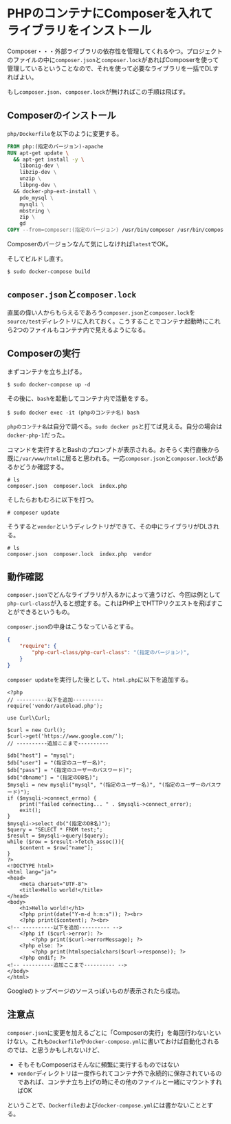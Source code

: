 # PHPのコンテナにComposerを入れてライブラリをインストール

Composer・・・外部ライブラリの依存性を管理してくれるやつ。プロジェクトのファイルの中に`composer.json`と`composer.lock`があればComposerを使って管理しているということなので、それを使って必要なライブラリを一括でDLすればよい。

もし`composer.json`、`composer.lock`が無ければこの手順は飛ばす。

## Composerのインストール

`php/Dockerfile`を以下のように変更する。

~~~dockerfile
FROM php:(指定のバージョン)-apache
RUN apt-get update \
  && apt-get install -y \ 
    libonig-dev \
    libzip-dev \
    unzip \
    libpng-dev \
  && docker-php-ext-install \
    pdo_mysql \
    mysqli \
    mbstring \
    zip \
    gd
COPY --from=composer:(指定のバージョン) /usr/bin/composer /usr/bin/composer
~~~

Composerのバージョンなんて気にしなければ`latest`でOK。

そしてビルドし直す。

~~~shell
$ sudo docker-compose build
~~~

## `composer.json`と`composer.lock`

直属の偉い人からもらえるであろう`composer.json`と`composer.lock`を`source/test`ディレクトリに入れておく。こうすることでコンテナ起動時にこれら2つのファイルもコンテナ内で見えるようになる。

## Composerの実行

まずコンテナを立ち上げる。

~~~shell
$ sudo docker-compose up -d
~~~

その後に、`bash`を起動してコンテナ内で活動をする。

~~~shell
$ sudo docker exec -it (phpのコンテナ名) bash
~~~

`phpのコンテナ名`は自分で調べる。`sudo docker ps`と打てば見える。自分の場合は`docker-php-1`だった。

コマンドを実行するとBashのプロンプトが表示される。おそらく実行直後から既に`/var/www/html`に居ると思われる。一応`composer.json`と`composer.lock`があるかどうか確認する。

~~~shell
# ls
composer.json  composer.lock  index.php
~~~

そしたらおもむろに以下を打つ。

~~~shell
# composer update
~~~

そうすると`vendor`というディレクトリができて、その中にライブラリがDLされる。

~~~shell
# ls
composer.json  composer.lock  index.php  vendor
~~~

## 動作確認

`composer.json`でどんなライブラリが入るかによって違うけど、今回は例として`php-curl-class`が入ると想定する。これはPHP上でHTTPリクエストを飛ばすことができるというもの。

`composer.json`の中身はこうなっているとする。

~~~json
{
    "require": {
        "php-curl-class/php-curl-class": "(指定のバージョン)",
    }
}
~~~

`composer update`を実行した後として、`html.php`に以下を追加する。

~~~php+html
<?php
// ----------以下を追加----------
require('vendor/autoload.php');

use Curl\Curl;

$curl = new Curl();
$curl->get('https://www.google.com/');
// ----------追加ここまで----------

$db["host"] = "mysql";
$db["user"] = "(指定のユーザー名)";
$db["pass"] = "(指定のユーザーのパスワード)";
$db["dbname"] = "(指定のDB名)";
$mysqli = new mysqli("mysql", "(指定のユーザー名)", "(指定のユーザーのパスワード)");
if ($mysqli->connect_errno) {
    print("failed connecting... " . $mysqli->connect_error);
    exit();
}
$mysqli->select_db("(指定のDB名)");
$query = "SELECT * FROM test;";
$result = $mysqli->query($query);
while ($row = $result->fetch_assoc()){
    $content = $row["name"];
}
?>
<!DOCTYPE html>
<html lang="ja">
<head>
    <meta charset="UTF-8">
    <title>Hello world!</title>
</head>
<body>
    <h1>Hello world!</h1>
    <?php print(date("Y-m-d h:m:s")); ?><br>
    <?php print($content); ?><br>
<!-- ----------以下を追加---------- -->
    <?php if ($curl->error): ?>
        <?php print($curl->errorMessage); ?>
    <?php else: ?>
        <?php print(htmlspecialchars($curl->response)); ?>
    <?php endif; ?>
<!-- ----------追加ここまで---------- -->
</body>
</html>
~~~

Googleのトップページのソースっぽいものが表示されたら成功。

## 注意点

`composer.json`に変更を加えるごとに「Composerの実行」を毎回行わないといけない。これも`Dockerfile`や`docker-compose.yml`に書いておけば自動化されるのでは、と思うかもしれないけど、

* そもそもComposerはそんなに頻繁に実行するものではない
* `vendor`ディレクトリは一度作られてコンテナ外で永続的に保存されているのであれば、コンテナ立ち上げの時にその他のファイルと一緒にマウントすればOK

ということで、`Dockerfile`および`docker-compose.yml`には書かないこととする。
